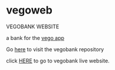 # vegoweb
VEGOBANK WEBSITE

a bank for the [vego app](https://vegobank.vercel.app)


Go [here](https://github.com/Damoblinkz2/vegobank) to visit the vegobank repository 


click [HERE](https://vegoweb.vercel.app) to go to vegobank live website.
